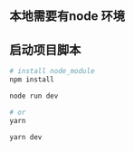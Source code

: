 ## 本地需要有node 环境

## 启动项目脚本

```bash
# install node_module
npm install

node run dev

# or
yarn

yarn dev

```